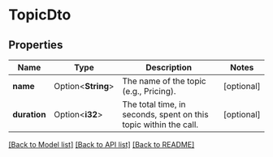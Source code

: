 # TopicDto

## Properties

Name | Type | Description | Notes
------------ | ------------- | ------------- | -------------
**name** | Option<**String**> | The name of the topic (e.g., Pricing). | [optional]
**duration** | Option<**i32**> | The total time, in seconds, spent on this topic within the call. | [optional]

[[Back to Model list]](../README.md#documentation-for-models) [[Back to API list]](../README.md#documentation-for-api-endpoints) [[Back to README]](../README.md)


